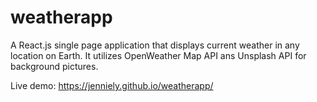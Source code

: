 # weatherapp

A React.js single page application that displays current weather in any location on Earth. It utilizes OpenWeather Map API ans Unsplash API for background pictures.

Live demo: https://jenniely.github.io/weatherapp/


